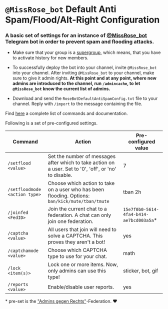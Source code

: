 # ```@MissRose_bot``` Default Anti Spam/Flood/Alt-Right Configuration

### A basic set of settings for an instance of [@MissRose_bot](https://missrose.org/) Telegram bot in order to prevent spam and flooding attacks.

*  Make sure that your group is a [supergroup](https://telegram.org/blog/supergroups5k), which means, that you have to activate history for new members.

* To successfully deploy the bot into your channel, invite ```@MissRose_bot``` into your channel. After inviting ```@MissRose_bot``` to your channel, make sure to give it admin rights. **At this point and at any point, where new admins are introduced to the channel, run ```/admincache```, to let ```@MissRose_bot``` know the current list of admins.**

* Download and send the ```RoseBotDefaultAntiSpamConfig.txt``` file to your channel. Reply with ```/import``` to the message containing the file.

Find [here](https://missrose.org/guide/) a complete list of commands and documentation.


Following is a set of pre-configured settings.

Command | Action | Pre-configured value 
------------ | ------------- | -------------
```/setflood <value>``` | Set the number of messages after which to take action on a user. Set to '0', 'off', or 'no' to disable. | 7
```/setfloodmode <action type>``` | Choose which action to take on a user who has been flooding. Options: ```ban/kick/mute/tban/tmute``` | tban 2h
```/joinfed <FedID>``` | Join the current chat to a federation. A chat can only join one federation. | ```15e7f0b0-5614-4fa4-b414-ae7bcd003a5a```*
```/captcha <value>```| All users that join will need to solve a CAPTCHA. This proves they aren't a bot! | yes
```/captchamode <value>```| Choose which CAPTCHA type to use for your chat. | math
```/lock <item(s)>``` | Lock one or more items. Now, only admins can use this type! | sticker, bot, gif
```/reports <value>``` | Enable/disable user reports. | yes

\* pre-set is the ["Admins gegen Rechts"](https://t.me/GegenRechts)-Federation. :heart:
